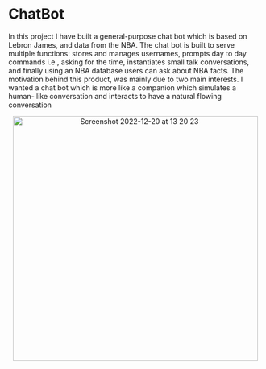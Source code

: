 # ChatBot

In this project I have built a general-purpose chat bot which is based on Lebron James, and data from the NBA. The chat bot is built to serve multiple functions: stores and manages usernames, prompts day to day commands i.e., asking for the time, instantiates small talk conversations, and finally using an NBA database users can ask about NBA facts. The motivation behind this product, was mainly due to two main interests. I wanted a chat bot which is more like a companion which simulates a human- like conversation and interacts to have a natural flowing conversation
<p align="center" >
<img width="486" alt="Screenshot 2022-12-20 at 13 20 23" src="https://user-images.githubusercontent.com/4998533/208676787-4b150175-24ae-4677-866b-a120487b4661.png">
</p>
